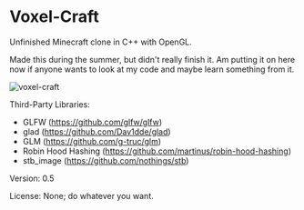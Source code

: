 # Voxel-Craft
Unfinished Minecraft clone in C++ with OpenGL.

Made this during the summer, but didn't really finish it. Am putting it on here now if anyone wants to look at my code and maybe learn something from it.

![voxel-craft](https://user-images.githubusercontent.com/68446560/100005906-aff03a00-2d97-11eb-8ffb-a5ce81d853a1.png)

Third-Party Libraries:
- GLFW (https://github.com/glfw/glfw)
- glad (https://github.com/Dav1dde/glad)
- GLM (https://github.com/g-truc/glm)
- Robin Hood Hashing (https://github.com/martinus/robin-hood-hashing)
- stb_image (https://github.com/nothings/stb)

Version: 0.5

License: None; do whatever you want.
